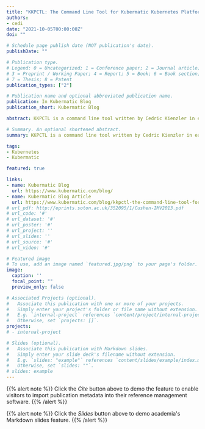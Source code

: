 ```yaml
---
title: "KKPCTL: The Command Line Tool for Kubermatic Kubernetes Platform"
authors:
- cedi
date: "2021-10-05T00:00:00Z"
doi: ""

# Schedule page publish date (NOT publication's date).
publishDate: ""

# Publication type.
# Legend: 0 = Uncategorized; 1 = Conference paper; 2 = Journal article;
# 3 = Preprint / Working Paper; 4 = Report; 5 = Book; 6 = Book section;
# 7 = Thesis; 8 = Patent
publication_types: ["2"]

# Publication name and optional abbreviated publication name.
publication: In Kubermatic Blog
publication_short: Kubermatic Blog

abstract: KKPCTL is a command line tool written by Cedric Kienzler in early 2021 which implements parts of the Kubermatic Kubernetes Platform (KKP) API and lets you access the API via your command line. The way to use it is similar to tools like kubectl. It’s an open source project hosted on https://github.com/cedi/kkpctl.

# Summary. An optional shortened abstract.
summary: KKPCTL is a command line tool written by Cedric Kienzler in early 2021 which implements parts of the Kubermatic Kubernetes Platform (KKP) API and lets you access the API via your command line. The way to use it is similar to tools like kubectl. It’s an open source project hosted on https://github.com/cedi/kkpctl.

tags:
- Kubernetes
- Kubermatic

featured: true

links:
- name: Kubermatic Blog
  url: https://www.kubermatic.com/blog/
- name: Kubermatic Blog Article
  url: https://www.kubermatic.com/blog/kkpctl-the-command-line-tool-for-kubermatic-kubernetes-platform/
# url_pdf: http://eprints.soton.ac.uk/352095/1/Cushen-IMV2013.pdf
# url_code: '#'
# url_dataset: '#'
# url_poster: '#'
# url_project: ''
# url_slides: ''
# url_source: '#'
# url_video: '#'

# Featured image
# To use, add an image named `featured.jpg/png` to your page's folder. 
image:
  caption: ''
  focal_point: ""
  preview_only: false

# Associated Projects (optional).
#   Associate this publication with one or more of your projects.
#   Simply enter your project's folder or file name without extension.
#   E.g. `internal-project` references `content/project/internal-project/index.md`.
#   Otherwise, set `projects: []`.
projects:
# - internal-project

# Slides (optional).
#   Associate this publication with Markdown slides.
#   Simply enter your slide deck's filename without extension.
#   E.g. `slides: "example"` references `content/slides/example/index.md`.
#   Otherwise, set `slides: ""`.
# slides: example
---
```


{{% alert note %}}
Click the *Cite* button above to demo the feature to enable visitors to import publication metadata into their reference management software.
{{% /alert %}}

{{% alert note %}}
Click the *Slides* button above to demo academia's Markdown slides feature.
{{% /alert %}}
